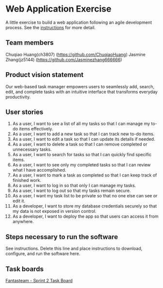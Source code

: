 # Web Application Exercise

A little exercise to build a web application following an agile development process. See the [instructions](instructions.md) for more detail.

## Team members

Chuqiao Huang(ch3807) (https://github.com/ChuqiaoHuang)
Jasmine Zhang(jz5144) (https://github.com/Jasminezhang666666)



## Product vision statement

Our web-based task manager empowers users to seamlessly add, search, edit, and complete tasks with an intuitive interface that transforms everyday productivity.

## User stories

1. As a user, I want to see a list of all my tasks so that I can manage my to-do items effectively.
2.  As a user, I want to add a new task so that I can track new to-do items.
3. As a user, I want to edit a task so that I can update its details if needed.
4. As a user, I want to delete a task so that I can remove completed or unnecessary tasks.
5. As a user, I want to search for tasks so that I can quickly find specific items.
6. As a user, I want to see only my completed tasks so that I can review what I have accomplished.
7. As a user, I want to mark a task as completed so that I can keep track of finished work.
8. As a user, I want to log in so that only I can manage my tasks.
9. As a user, I want to log out so that my tasks remain secure.
10.  As a user, I want my task list to be private so that no one else can see or edit it.
11. As a developer, I want to store my database credentials securely so that my data is not exposed in version control.
12. As a developer, I want to deploy the app so that users can access it from anywhere.

## Steps necessary to run the software

See instructions. Delete this line and place instructions to download, configure, and run the software here.

## Task boards

[Fantasteam - Sprint 2 Task Board](https://github.com/orgs/software-students-spring2025/projects/77)
